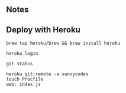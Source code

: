 ## Notes

## Deploy with Heroku

```
brew tap heroku/brew && brew install heroku

heroku login

git status

heroku git:remote -a sunnycodes
touch Procfile
web: index.js
```

